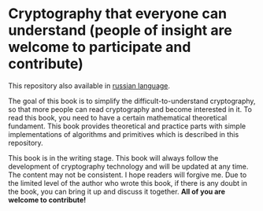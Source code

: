 # Cryptography that everyone can understand (people of insight are welcome to participate and contribute)
This repository also available in [russian language](readme.ru.md).

The goal of this book is to simplify the difficult-to-understand cryptography, so that more people can read cryptography and become interested in it. To read this book, you need to have a certain mathematical theoretical fundament. This book provides theoretical and practice parts with simple implementations of algorithms and primitives which is described in this repository.

This book is in the writing stage. This book will always follow the development of cryptography technology and will be updated at any time. The content may not be consistent. I hope readers will forgive me. Due to the limited level of the author who wrote this book, if there is any doubt in the book, you can bring it up and discuss it together. **All of you are welcome to contribute!**